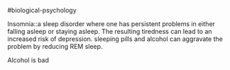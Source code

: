#biological-psychology 

Insomnia::a sleep disorder where one has persistent problems in either falling asleep or staying asleep. The resulting tiredness can lead to an increased risk of depression. sleeping pills and alcohol can aggravate the problem by reducing REM sleep.

Alcohol is bad